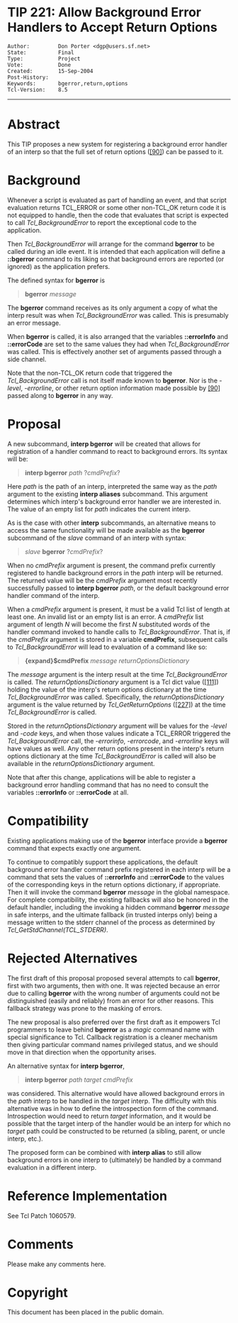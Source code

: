 # TIP 221: Allow Background Error Handlers to Accept Return Options
	Author:         Don Porter <dgp@users.sf.net>
	State:          Final
	Type:           Project
	Vote:           Done
	Created:        15-Sep-2004
	Post-History:   
	Keywords:       bgerror,return,options
	Tcl-Version:    8.5
-----

# Abstract

This TIP proposes a new system for registering a background error
handler of an interp so that the full set of return options \([[90]](90.md)\) can
be passed to it.

# Background

Whenever a script is evaluated as part of handling an event, and
that script evaluation returns TCL\_ERROR or some other non-TCL\_OK
return code it is not equipped to handle, then the code that
evaluates that script is expected to call _Tcl\_BackgroundError_
to report the exceptional code to the application.

Then _Tcl\_BackgroundError_ will arrange for the command
**bgerror** to be called during an idle event.  It is intended
that each application will define a **::bgerror** command to its
liking so that background errors are reported \(or ignored\) as
the application prefers.

The defined syntax for **bgerror** is 

 > **bgerror** _message_

The **bgerror** command receives as its only argument a copy of
what the interp result was when _Tcl\_BackgroundError_ was called.
This is presumably an error message.

When **bgerror** is called, it is also arranged that the
variables **::errorInfo** and **::errorCode** are set to
the same values they had when _Tcl\_BackgroundError_ was called.
This is effectively another set of arguments passed through a
side channel.

Note that the non-TCL\_OK return code that triggered
the _Tcl\_BackgroundError_ call is not itself made known to 
**bgerror**.  Nor is the _-level_, _-errorline_, or other
return option information made possible by [[90]](90.md) passed along
to **bgerror** in any way.

# Proposal

A new subcommand, **interp bgerror** will be created that
allows for registration of a handler command to react to
background errors.  Its syntax will be:

 > **interp bgerror** _path_ ?_cmdPrefix_?

Here _path_ is the path of an interp, interpreted the same way
as the _path_ argument to the existing **interp aliases**
subcommand.  This argument determines which interp's background
error handler we are interested in.  The value of an empty list
for _path_ indicates the current interp.

As is the case with other **interp** subcommands, an alternative
means to access the same functionality will be made available
as the **bgerror** subcommand of the _slave_ command of
an interp with syntax:

 > _slave_ **bgerror** ?_cmdPrefix_?

When no _cmdPrefix_ argument is present, the command prefix
currently registered to handle background errors in the _path_
interp will be returned.  The returned value will be
the _cmdPrefix_ argument most recently successfully passed
to **interp bgerror** _path_, or the default
background error handler command of the interp.

When a _cmdPrefix_ argument is present, it must be a valid Tcl
list of length at least one.  An invalid list or an empty list
is an error.  A _cmdPrefix_ list argument of
length _N_ will become the first _N_ substituted words of
the handler command invoked to handle calls to _Tcl\_BackgroundError_.
That is, if the _cmdPrefix_ argument is stored in a variable
**cmdPrefix**, subsequent calls to _Tcl\_BackgroundError_ will
lead to evaluation of a command like so:

 > **\{expand\}$cmdPrefix** _message_ _returnOptionsDictionary_

The _message_ argument is the interp result at the time
_Tcl\_BackgroundError_ is called.
The _returnOptionsDictionary_ argument is a Tcl dict value \([[111]](111.md)\)
holding the value of the interp's return options dictionary at the
time _Tcl\_BackgroundError_ was called.  Specifically,
the _returnOptionsDictionary_ argument is the value
returned by _Tcl\_GetReturnOptions_ \([[227]](227.md)\) at the time
_Tcl\_BackgroundError_ is called.

Stored in the _returnOptionsDictionary_ argument will be values
for the _-level_ and _-code_ keys, and when those values
indicate a TCL\_ERROR triggered the _Tcl\_BackgroundError_ call,
the _-errorinfo_, _-errorcode_, and _-errorline_ keys will
have values as well.  Any other return options present in the
interp's return options  dictionary at the time _Tcl\_BackgroundError_
is called will also be available in the _returnOptionsDictionary_ argument.

Note that after this change, applications will be able to
register a background error handling command that has no need
to consult the variables **::errorInfo** or **::errorCode** at all.

# Compatibility

Existing applications making use of the **bgerror** interface
provide a **bgerror** command that expects exactly one argument.

To continue to compatibly support these applications, the default
background error handler command prefix registered in each interp
will be a command that sets the values of **::errorInfo**
and **::errorCode** to the values of the corresponding keys in
the return options dictionary, if appropriate.  Then it will
invoke the command **bgerror** _message_ in the global namespace.
For complete compatibility, the existing fallbacks will also
be honored in the default handler, including the
invoking a hidden command **bgerror** _message_
in safe interps, and the ultimate fallback \(in trusted interps only\)
being a message written to the stderr channel of the process as determined
by _Tcl\_GetStdChannel\(TCL\_STDERR\)_.

# Rejected Alternatives

The first draft of this proposal proposed several attempts to
call **bgerror**, first with two arguments, then with one.
It was rejected because an error due to calling **bgerror**
with the wrong number of arguments could not be distinguished
\(easily and reliably\) from an error for other reasons.  This
fallback strategy was prone to the masking of errors.

The new proposal is also preferred over the first draft as
it empowers Tcl programmers to leave behind **bgerror**
as a _magic_ command name with special significance to Tcl.
Callback registration is a cleaner mechanism then giving
particular command names privileged status, and we should
move in that direction when the opportunity arises.

An alternative syntax for **interp bgerror**,

 > **interp bgerror** _path target cmdPrefix_

was considered.  This alternative would have allowed background
errors in the _path_ interp to be handled in the _target_
interp.  The difficulty with this alternative was in how to
define the introspection form of the command.  Introspection
would need to return _target_ information, and it would be
possible that the target interp of the handler would be 
an interp for which no _target_ path could be constructed
to be returned \(a sibling, parent, or uncle interp, etc.\).

The proposed form can be combined with **interp alias** to
still allow background errors in one interp to \(ultimately\)
be handled by a command evaluation in a different interp.

# Reference Implementation

See Tcl Patch 1060579.

# Comments

Please make any comments here.

# Copyright

This document has been placed in the public domain.


